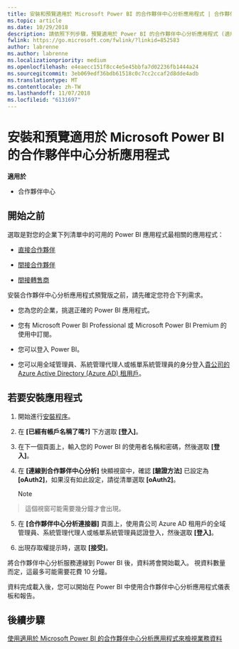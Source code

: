 ```yaml
---
title: 安裝和預覽適用於 Microsoft Power BI 的合作夥伴中心分析應用程式 | 合作夥伴中心
ms.topic: article
ms.date: 10/29/2018
description: 請依照下列步驟，預覽適用於 Power BI 的合作夥伴中心分析應用程式 (適用於雲端解決方案提供者直接合作夥伴)。
fwlink: https://go.microsoft.com/fwlink/?linkid=852583
author: labrenne
ms.author: labrenne
ms.localizationpriority: medium
ms.openlocfilehash: e4eaecc151f8cc4e5e45bbfa7d02236fb1444a24
ms.sourcegitcommit: 3eb069edf36bdb61518c0c7cc2ccaf2d8dde4adb
ms.translationtype: MT
ms.contentlocale: zh-TW
ms.lasthandoff: 11/07/2018
ms.locfileid: "6131697"
---
```

# <a name="install-and-preview-the-partner-center-analytics-app-for-microsoft-power-bi"></a>安裝和預覽適用於 Microsoft Power BI 的合作夥伴中心分析應用程式

**適用於**

- 合作夥伴中心

## <a name="before-you-begin"></a>開始之前

選取是對您的企業下列清單中的可用的 Power BI 應用程式最相關的應用程式：
- [直接合作夥伴](https://app.powerbi.com/groups/me/getdata/services/direct-providers-partner-analytics)

- [間接合作夥伴](https://app.powerbi.com/groups/me/getdata/services/indirect-providers-partner-analytics)

- [間接轉售商](https://app.powerbi.com/groups/me/getdata/services/indirect-seller-partner-analytics)

安裝合作夥伴中心分析應用程式預覽版之前，請先確定您符合下列需求。

- 您為您的企業，挑選正確的 Power BI 應用程式。

- 您有 Microsoft Power BI Professional 或 Microsoft Power BI Premium 的使用中訂閱。

- 您可以登入 Power BI。

- 您可以用全域管理員、系統管理代理人或帳單系統管理員的身分登入[貴公司的 Azure Active Directory (Azure AD) 租用戶](azure-active-directory-tenants-and-partner-center.md)。

## <a name="to-install-the-app"></a>若要安裝應用程式

1. 開始進行[安裝程序](https://app.powerbi.com/getdata/services/partneranalytics?cpcode=PartnerCenterAnalytics&getDataForceConnect=true&alwaysPromptForContentProviderCreds=true)。

2. 在 **\[已經有帳戶名稱了嗎?\]** 下方選取 **\[登入\]**。 

3.  在下一個頁面上，輸入您的 Power BI 的使用者名稱和密碼，然後選取 **\[登入\]**。 

4.  在 **\[連線到合作夥伴中心分析\]** 快顯視窗中，確認 **\[驗證方法\]** 已設定為 **\[oAuth2\]**，如果沒有如此設定，請從清單選取 **\[oAuth2\]**。 

    > [!NOTE]  
>  這個視窗可能需要幾分鐘才會出現。

5.  在 **\[合作夥伴中心分析連接器\]** 頁面上，使用貴公司 Azure AD 租用戶的全域管理員、系統管理代理人或帳單系統管理員認證登入，然後選取 **\[登入\]**。
 
6.  出現存取權提示時，選取 **\[接受\]**。 

將合作夥伴中心分析服務連線到 Power BI 後，資料將會開始載入。 視資料數量而定，這最多可能需要花費 10 分鐘。 

資料完成載入後，您可以開始在 Power BI 中使用合作夥伴中心分析應用程式儀表板和報告。

## <a name="next-steps"></a>後續步驟

[使用適用於 Microsoft Power BI 的合作夥伴中心分析應用程式來檢視業務資料](power-bi-app-for-direct-partners-use.md)
